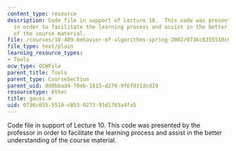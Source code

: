```yaml
---
content_type: resource
description: Code file in support of Lecture 10.  This code was presented by the professor
  in order to facilitate the learning process and assist in the better understanding
  of the course material.
file: /courses/18-409-behavior-of-algorithms-spring-2002/0736c0355510c853027393d1703a4fa5_gauss.m
file_type: text/plain
learning_resource_types:
- Tools
ocw_type: OCWFile
parent_title: Tools
parent_type: CourseSection
parent_uid: 0d8bbad4-70eb-1815-d276-9f6f831dcd19
resourcetype: Other
title: gauss.m
uid: 0736c035-5510-c853-0273-93d1703a4fa5
---
```

Code file in support of Lecture 10.  This code was presented by the professor in order to facilitate the learning process and assist in the better understanding of the course material.

